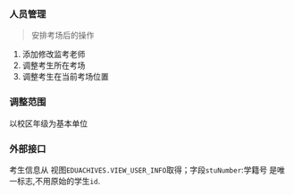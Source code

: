 ### 人员管理
> 安排考场后的操作  
1. 添加修改监考老师
2. 调整考生所在考场
3. 调整考生在当前考场位置

### 调整范围
以校区年级为基本单位

### 外部接口
考生信息从 视图`EDUACHIVES.VIEW_USER_INFO`取得；字段`stuNumber`:学籍号 是唯一标志,不用原始的学生`id`.
